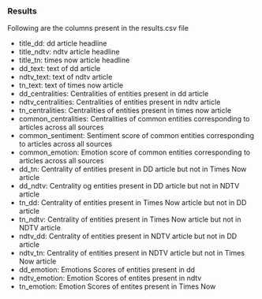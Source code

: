 ### Results

Following are the columns present in the results.csv file																

  - title_dd: dd article headline
  - title_ndtv: ndtv article headline
  - title_tn: times now article headline
  - dd_text: text of dd article
  - ndtv_text: text of ndtv article
  - tn_text: text of times now article
  - dd_centralities: Centralities of entities present in dd article
  - ndtv_centralities: Centralities of entities present in ndtv article
  - tn_centralities: Centralities of entities present in times now article
  - common_centralities: Centralities of common entities corresponding to articles across all sources
  - common_sentiment: Sentiment score of common entities corresponding to articles across all sources
  - common_emotion: Emotion score of common entities corresponding to articles across all sources
  - dd_tn: Centrality of entities present in DD article but not in Times Now article
  - dd_ndtv: Centrality og entities present in DD article but not in NDTV article
  - tn_dd: Centrality of entities present in Times Now article but not in DD article
  - tn_ndtv: Centrality of entities present in Times Now article but not in NDTV article
  - ndtv_dd: Centrality of entities present in NDTV article but not in DD article
  - ndtv_tn: Centrality of entities present in NDTV article but not in Times Now article
  - dd_emotion: Emotions Scores of entities present in dd
  - ndtv_emotion: Emotion Scores of entites present in ndtv
  - tn_emotion: Emotion Scores of entites present in Times Now
